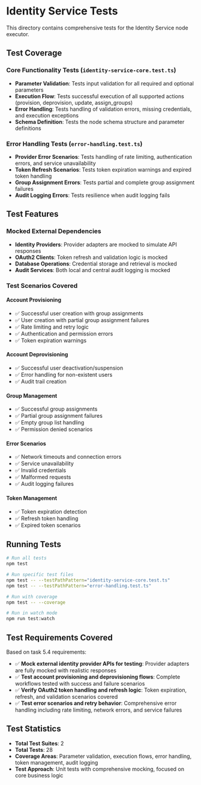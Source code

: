 # Identity Service Tests

This directory contains comprehensive tests for the Identity Service node executor.

## Test Coverage

### Core Functionality Tests (`identity-service-core.test.ts`)

- **Parameter Validation**: Tests input validation for all required and optional parameters
- **Execution Flow**: Tests successful execution of all supported actions (provision, deprovision, update, assign_groups)
- **Error Handling**: Tests handling of validation errors, missing credentials, and execution exceptions
- **Schema Definition**: Tests the node schema structure and parameter definitions

### Error Handling Tests (`error-handling.test.ts`)

- **Provider Error Scenarios**: Tests handling of rate limiting, authentication errors, and service unavailability
- **Token Refresh Scenarios**: Tests token expiration warnings and expired token handling
- **Group Assignment Errors**: Tests partial and complete group assignment failures
- **Audit Logging Errors**: Tests resilience when audit logging fails

## Test Features

### Mocked External Dependencies

- **Identity Providers**: Provider adapters are mocked to simulate API responses
- **OAuth2 Clients**: Token refresh and validation logic is mocked
- **Database Operations**: Credential storage and retrieval is mocked
- **Audit Services**: Both local and central audit logging is mocked

### Test Scenarios Covered

#### Account Provisioning

- ✅ Successful user creation with group assignments
- ✅ User creation with partial group assignment failures
- ✅ Rate limiting and retry logic
- ✅ Authentication and permission errors
- ✅ Token expiration warnings

#### Account Deprovisioning

- ✅ Successful user deactivation/suspension
- ✅ Error handling for non-existent users
- ✅ Audit trail creation

#### Group Management

- ✅ Successful group assignments
- ✅ Partial group assignment failures
- ✅ Empty group list handling
- ✅ Permission denied scenarios

#### Error Scenarios

- ✅ Network timeouts and connection errors
- ✅ Service unavailability
- ✅ Invalid credentials
- ✅ Malformed requests
- ✅ Audit logging failures

#### Token Management

- ✅ Token expiration detection
- ✅ Refresh token handling
- ✅ Expired token scenarios

## Running Tests

```bash
# Run all tests
npm test

# Run specific test files
npm test -- --testPathPattern="identity-service-core.test.ts"
npm test -- --testPathPattern="error-handling.test.ts"

# Run with coverage
npm test -- --coverage

# Run in watch mode
npm run test:watch
```

## Test Requirements Covered

Based on task 5.4 requirements:

- ✅ **Mock external identity provider APIs for testing**: Provider adapters are fully mocked with realistic responses
- ✅ **Test account provisioning and deprovisioning flows**: Complete workflows tested with success and failure scenarios
- ✅ **Verify OAuth2 token handling and refresh logic**: Token expiration, refresh, and validation scenarios covered
- ✅ **Test error scenarios and retry behavior**: Comprehensive error handling including rate limiting, network errors, and service failures

## Test Statistics

- **Total Test Suites**: 2
- **Total Tests**: 28
- **Coverage Areas**: Parameter validation, execution flows, error handling, token management, audit logging
- **Test Approach**: Unit tests with comprehensive mocking, focused on core business logic
